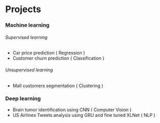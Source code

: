 # Projects
### Machine learning
###### Supervised learning

* Car price prediction ( Regression )
* Customer churn prediction ( Classification )

###### Unsupervised learning

* Mall customers segmentation ( Clustering )

### Deep learning
* Brain tumor identification using CNN ( Computer Vision )
* US Airlines Tweets analysis using GRU and fine tuned XLNet ( NLP )
